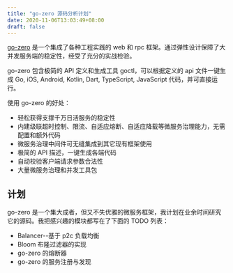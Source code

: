 ```yaml
---
title: "go-zero 源码分析计划"
date: 2020-11-06T13:03:49+08:00
draft: false
---
```


[go-zero](https://github.com/tal-tech/go-zero) 是一个集成了各种工程实践的 web 和 rpc 框架。通过弹性设计保障了大并发服务端的稳定性，经受了充分的实战检验。

go-zero 包含极简的 API 定义和生成工具 goctl，可以根据定义的 api 文件一键生成 Go, iOS, Android, Kotlin, Dart, TypeScript, JavaScript 代码，并可直接运行。

使用 go-zero 的好处：

- 轻松获得支撑千万日活服务的稳定性
- 内建级联超时控制、限流、自适应熔断、自适应降载等微服务治理能力，无需配置和额外代码
- 微服务治理中间件可无缝集成到其它现有框架使用
- 极简的 API 描述，一键生成各端代码
- 自动校验客户端请求参数合法性
- 大量微服务治理和并发工具包



## 计划

go-zero 是一个集大成者，但又不失优雅的微服务框架，我计划在业余时间研究它的源码。我把感兴趣的模块都写在了下面的 TODO 列表：

- Balancer--基于 p2c 负载均衡
- Bloom 布隆过滤器的实现
- go-zero 的熔断器
- go-zero 的服务注册与发现

